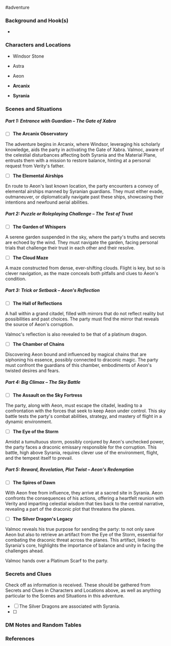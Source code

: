  #adventure 

### Background and Hook(s)

* 

### Characters and Locations

* Windsor Stone
* Astra
* Aeon

* **Arcanix**
* **Syrania**

### Scenes and Situations

##### Part 1: Entrance with Guardian – The Gate of Xabra

 - [ ]  **The Arcanix Observatory**

The adventure begins in Arcanix, where Windsor, leveraging his scholarly knowledge, aids the party in activating the Gate of Xabra. Valmoc, aware of the celestial disturbances affecting both Syrania and the Material Plane, entrusts them with a mission to restore balance, hinting at a personal request from Verity's father.

 - [ ]  **The Elemental Airships**

En route to Aeon's last known location, the party encounters a convoy of elemental airships manned by Syranian guardians. They must either evade, outmaneuver, or diplomatically navigate past these ships, showcasing their intentions and newfound aerial abilities.

##### Part 2: Puzzle or Roleplaying Challenge – The Test of Trust

 - [ ]  **The Garden of Whispers**

A serene garden suspended in the sky, where the party's truths and secrets are echoed by the wind. They must navigate the garden, facing personal trials that challenge their trust in each other and their resolve.

 - [ ]  **The Cloud Maze**

A maze constructed from dense, ever-shifting clouds. Flight is key, but so is clever navigation, as the maze conceals both pitfalls and clues to Aeon's condition.

##### Part 3: Trick or Setback – Aeon's Reflection

 - [ ]  **The Hall of Reflections**

A hall within a grand citadel, filled with mirrors that do not reflect reality but possibilities and past choices. The party must find the mirror that reveals the source of Aeon's corruption.

Valmoc's reflection is also revealed to be that of a platinum dragon.

 - [ ]  **The Chamber of Chains**

Discovering Aeon bound and influenced by magical chains that are siphoning his essence, possibly connected to draconic magic. The party must confront the guardians of this chamber, embodiments of Aeon's twisted desires and fears.

##### Part 4: Big Climax – The Sky Battle

 - [ ]  **The Assault on the Sky Fortress**

The party, along with Aeon, must escape the citadel, leading to a confrontation with the forces that seek to keep Aeon under control. This sky battle tests the party's combat abilities, strategy, and mastery of flight in a dynamic environment.

 - [ ]  **The Eye of the Storm**

Amidst a tumultuous storm, possibly conjured by Aeon's unchecked power, the party faces a draconic emissary responsible for the corruption. This battle, high above Syrania, requires clever use of the environment, flight, and the tempest itself to prevail.

##### Part 5: Reward, Revelation, Plot Twist – Aeon's Redemption

 - [ ]  **The Spires of Dawn**

With Aeon free from influence, they arrive at a sacred site in Syrania. Aeon confronts the consequences of his actions, offering a heartfelt reunion with Verity and imparting celestial wisdom that ties back to the central narrative, revealing a part of the draconic plot that threatens the planes.

 - [ ]  **The Silver Dragon's Legacy**

Valmoc reveals his true purpose for sending the party: to not only save Aeon but also to retrieve an artifact from the Eye of the Storm, essential for combating the draconic threat across the planes. This artifact, linked to Syrania's core, highlights the importance of balance and unity in facing the challenges ahead.

Valmoc hands over a Platinum Scarf to the party.

### Secrets and Clues
Check off as information is received. These should be gathered from Secrets and Clues in Characters and Locations above, as well as anything particular to the Scenes and Situations in this adventure.

 - [ ]  The Silver Dragons are associated with Syrania.
 - [ ]  

### DM Notes and Random Tables



### References

